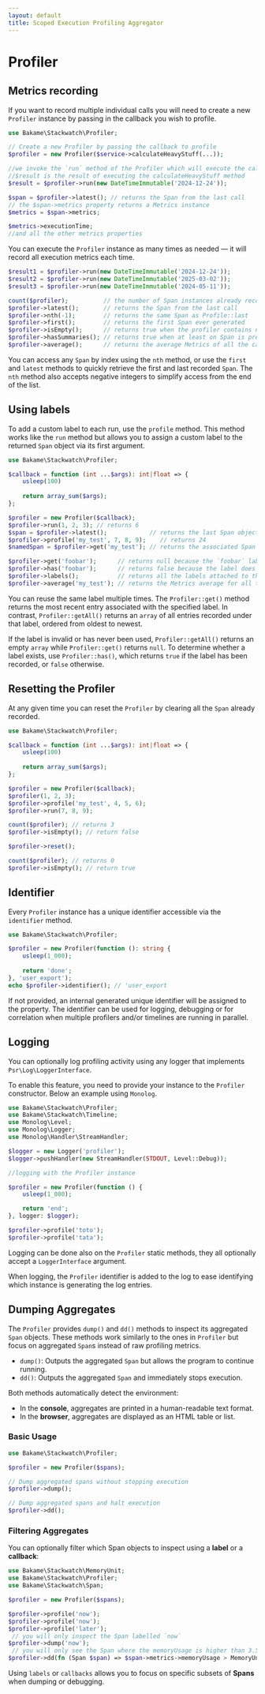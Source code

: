```yaml
---
layout: default
title: Scoped Execution Profiling Aggregator
---
```


# Profiler

## Metrics recording

If you want to record multiple individual calls you will need to create a new `Profiler` instance by passing in the callback you wish to profile.

```php
use Bakame\Stackwatch\Profiler;

// Create a new Profiler by passing the callback to profile
$profiler = new Profiler($service->calculateHeavyStuff(...));

//we invoke the `run` method of the Profiler which will execute the callback
//$result is the result of executing the calculateHeavyStuff method
$result = $profiler->run(new DateTimeImmutable('2024-12-24'));

$span = $profiler->latest(); // returns the Span from the last call
// the $span->metrics property returns a Metrics instance
$metrics = $span->metrics;

$metrics->executionTime;
//and all the other metrics properties
````

You can execute the `Profiler` instance as many times as needed — it will record all
execution metrics each time.

```php
$result1 = $profiler->run(new DateTimeImmutable('2024-12-24'));
$result2 = $profiler->run(new DateTimeImmutable('2025-03-02'));
$result3 = $profiler->run(new DateTimeImmutable('2024-05-11'));

count($profiler);          // the number of Span instances already recorded
$profiler->latest();       // returns the Span from the last call
$profiler->nth(-1);        // returns the same Span as Profile::last
$profiler->first();        // returns the first Span ever generated
$profiler->isEmpty();      // returns true when the profiler contains no span
$profiler->hasSummaries(); // returns true when at least on Span is present
$profiler->average();      // returns the average Metrics of all the calls
```

You can access any `Span` by index using the `nth` method, or use the `first` and `latest` methods
to quickly retrieve the first and last recorded `Span`. The `nth` method also accepts negative
integers to simplify access from the end of the list.

## Using labels

To add a custom label to each run, use the `profile` method. This method works like the
`run` method but allows you to assign a custom label to the returned `Span` object
via its first argument.

```php
use Bakame\Stackwatch\Profiler;

$callback = function (int ...$args): int|float => {
    usleep(100)
    
    return array_sum($args);
}; 

$profiler = new Profiler($callback);
$profiler->run(1, 2, 3); // returns 6
$span = $profiler->latest();            // returns the last Span object from the last call
$profiler->profile('my_test', 7, 8, 9);    // returns 24
$namedSpan = $profiler->get('my_test'); // returns the associated Span

$profiler->get('foobar');      // returns null because the `foobar` label does not exist
$profiler->has('foobar');      // returns false because the label does not exist
$profiler->labels();           // returns all the labels attached to the Profiler
$profiler->average('my_test'); // returns the Metrics average for all the calls whose label is `my_test`
````

You can reuse the same label multiple times. The `Profiler::get()` method returns the most recent
entry associated with the specified label. In contrast, `Profiler::getAll()` returns an `array`
of all entries recorded under that label, ordered from oldest to newest.

If the label is invalid or has never been used, `Profiler::getAll()` returns an empty `array`
while `Profiler::get()` returns `null`. To determine whether a label exists, use `Profiler::has()`,
which returns `true` if the label has been recorded, or `false` otherwise.

## Resetting the Profiler

At any given time you can reset the `Profiler` by clearing all the `Span` already recorded.

```php
use Bakame\Stackwatch\Profiler;

$callback = function (int ...$args): int|float => {
    usleep(100)
    
    return array_sum($args);
}; 

$profiler = new Profiler($callback);
$profiler(1, 2, 3);
$profiler->profile('my_test', 4, 5, 6);
$profiler->run(7, 8, 9);

count($profiler); // returns 3
$profiler->isEmpty(); // return false

$profiler->reset();

count($profiler); // returns 0
$profiler->isEmpty(); // return true
```

## Identifier

Every `Profiler` instance has a unique identifier accessible via the `identifier` method.

```php
use Bakame\Stackwatch\Profiler;

$profiler = new Profiler(function (): string {
    usleep(1_000);
    
    return 'done';
}, 'user_export');
echo $profiler->identifier(); // 'user_export
```

If not provided, an internal generated unique identifier will be assigned to the property.
The identifier can be used for logging, debugging or for correlation when
multiple profilers and/or timelines are running in parallel.

## Logging

You can optionally log profiling activity using any logger that implements `Psr\Log\LoggerInterface`.

To enable this feature, you need to provide your instance to the `Profiler` constructor. Below
an example using `Monolog`.

```php
use Bakame\Stackwatch\Profiler;
use Bakame\Stackwatch\Timeline;
use Monolog\Level;
use Monolog\Logger;
use Monolog\Handler\StreamHandler;

$logger = new Logger('profiler');
$logger->pushHandler(new StreamHandler(STDOUT, Level::Debug));

//logging with the Profiler instance

$profiler = new Profiler(function () {
    usleep(1_000);

    return 'end';
}, logger: $logger);

$profiler->profile('toto');
$profiler->profile('tata');
```

<div class="message-info">
<p>Logging can be done also on the <code>Profiler</code> static methods, they all optionally accept a <code>LoggerInterface</code> argument.</p>
</div>
<div class="message-info">
<p>When logging, the <code>Profiler</code> identifier is added to the log to ease identifying which instance is generating the log entries.</p>
</div>

## Dumping Aggregates

The `Profiler` provides `dump()` and `dd()` methods to inspect its aggregated `Span` objects. These methods work
similarly to the ones in `Profiler` but focus on aggregated `Span`s instead of raw profiling metrics.

- `dump()`: Outputs the aggregated `Span` but allows the program to continue running.
- `dd()`: Outputs the aggregated `Span` and immediately stops execution.

Both methods automatically detect the environment:

- In the **console**, aggregates are printed in a human-readable text format.
- In the **browser**, aggregates are displayed as an HTML table or list.

### Basic Usage

```php
use Bakame\Stackwatch\Profiler;

$profiler = new Profiler($spans);

// Dump aggregated spans without stopping execution
$profiler->dump();

// Dump aggregated spans and halt execution
$profiler->dd();
```

### Filtering Aggregates

You can optionally filter which Span objects to inspect using a **label** or a **callback**:

```php
use Bakame\Stackwatch\MemoryUnit;
use Bakame\Stackwatch\Profiler;
use Bakame\Stackwatch\Span;

$profiler = new Profiler($spans);

$profiler->profile('now');
$profiler->profile('now');
$profiler->profile('later');
 // you will only inspect the Span labelled `now`
$profiler->dump('now');
 // you will only see the Span where the memoryUsage is higher than 3.5MB
$profiler->dd(fn (Span $span) => $span->metrics->memoryUsage > MemoryUnit::Megabyte->convertToBytes(3.5));
```

<p class="message-info">
Using <code>labels</code> or <code>callbacks</code> allows you to focus on specific
subsets of <strong>Spans</strong> when dumping or debugging.
</p>
